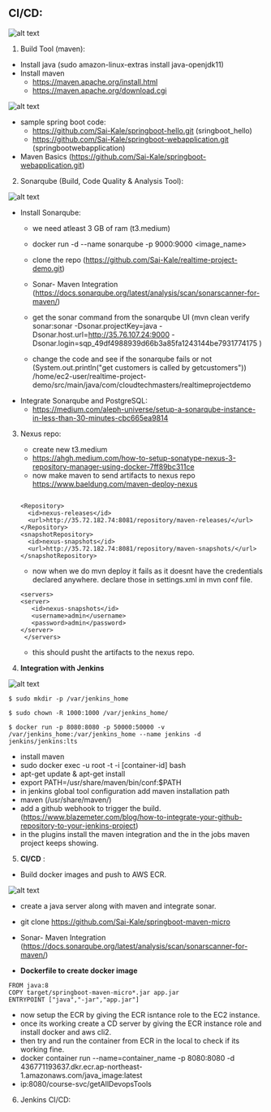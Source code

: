 ## CI/CD:

![alt text](imgs/j1.png "")


1. Build Tool (maven):

- Install java (sudo amazon-linux-extras install java-openjdk11)
- Install maven
    - https://maven.apache.org/install.html
    - https://maven.apache.org/download.cgi

![alt text](imgs/maven1.png "")

- sample spring boot code:
    - https://github.com/Sai-Kale/springboot-hello.git  (sringboot_hello)
    - https://github.com/Sai-Kale/springboot-webapplication.git (springbootwebapplication)
- Maven Basics (https://github.com/Sai-Kale/springboot-webapplication.git)

2. Sonarqube (Build, Code Quality & Analysis Tool):

![alt text](imgs/sonar.png "")
- Install Sonarqube:
    - we need atleast 3 GB of ram (t3.medium)
    - docker run -d --name sonarqube -p 9000:9000 <image_name>
    - clone the repo (https://github.com/Sai-Kale/realtime-project-demo.git)
    - Sonar- Maven Integration (https://docs.sonarqube.org/latest/analysis/scan/sonarscanner-for-maven/)

    - get the sonar command from the sonarqube UI (mvn clean verify sonar:sonar   -Dsonar.projectKey=java   -Dsonar.host.url=http://35.76.107.24:9000   -Dsonar.login=sqp_49df4988939d66b3a85fa1243144be7931774175 )
    - change the code and see if the sonarqube fails or not (System.out.println("get customers is called by getcustomers"))
    /home/ec2-user/realtime-project-demo/src/main/java/com/cloudtechmasters/realtimeprojectdemo
- Integrate Sonarqube and PostgreSQL:
    - https://medium.com/aleph-universe/setup-a-sonarqube-instance-in-less-than-30-minutes-cbc665ea9814

3. Nexus repo:
    - create new t3.medium
    - https://ahgh.medium.com/how-to-setup-sonatype-nexus-3-repository-manager-using-docker-7ff89bc311ce
    - now make maven to send artifacts to nexus repo
    https://www.baeldung.com/maven-deploy-nexus
    ```
    
   <Repository>
      <id>nexus-releases</id>
      <url>http://35.72.182.74:8081/repository/maven-releases/</url>
   </Repository>
   <snapshotRepository>
      <id>nexus-snapshots</id>
      <url>http://35.72.182.74:8081/repository/maven-snapshots/</url>
   </snapshotRepository>

   ```
   - now when we do mvn deploy it fails as it doesnt have the credentials declared anywhere. declare those in settings.xml in mvn conf file.
   ```
   <servers>
   <server>
      <id>nexus-snapshots</id>
      <username>admin</username>
      <password>admin</password>
   </server>
    </servers>
    ```
    - this should pusht the artifacts to the nexus repo.

4. **Integration with Jenkins**

![alt text](imgs/jenkins.png "")
```
$ sudo mkdir -p /var/jenkins_home

$ sudo chown -R 1000:1000 /var/jenkins_home/

$ docker run -p 8080:8080 -p 50000:50000 -v /var/jenkins_home:/var/jenkins_home --name jenkins -d jenkins/jenkins:lts

```
- install maven 
-  sudo docker exec -u root -t -i [container-id] bash
- apt-get update & apt-get install
- export PATH=/usr/share/maven/bin/conf:$PATH
- in jenkins global tool configuration add maven installation path
- maven (/usr/share/maven/)
- add a github webhook to trigger the build. (https://www.blazemeter.com/blog/how-to-integrate-your-github-repository-to-your-jenkins-project)
- in the plugins install the maven integration and the in the jobs maven project keeps showing.

5. **CI/CD** :

- Build docker images and push to AWS ECR.

![alt text](imgs/jenkins1.png "")

- create  a java server along with maven and integrate sonar.
- git clone https://github.com/Sai-Kale/springboot-maven-micro
- Sonar- Maven Integration (https://docs.sonarqube.org/latest/analysis/scan/sonarscanner-for-maven/)

- **Dockerfile to create docker image**
```
FROM java:8
COPY target/springboot-maven-micro*.jar app.jar
ENTRYPOINT ["java","-jar","app.jar"]
```

- now setup the ECR by giving the ECR isntance role to the EC2 instance.
- once its working create a CD server by giving the ECR instance role and install docker and aws cli2.
- then try and run the container from ECR in the local to check if its working fine.
- docker container run --name=container_name -p 8080:8080 -d 436771193637.dkr.ecr.ap-northeast-1.amazonaws.com/java_image:latest
- ip:8080/course-svc/getAllDevopsTools

6. Jenkins CI/CD:


